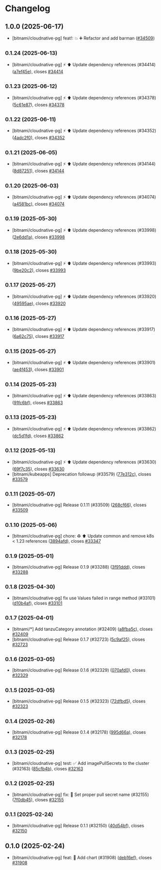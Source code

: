 # Changelog

## 1.0.0 (2025-06-17)

* [bitnami/cloudnative-pg] feat!: :boom: :heavy_plus_sign: Refactor and add barman ([#34509](https://github.com/bitnami/charts/pull/34509))

## <small>0.1.24 (2025-06-13)</small>

* [bitnami/cloudnative-pg] :zap: :arrow_up: Update dependency references (#34414) ([a7ef45e](https://github.com/bitnami/charts/commit/a7ef45efd7132d83b947c02c49199447b0d24d7f)), closes [#34414](https://github.com/bitnami/charts/issues/34414)

## <small>0.1.23 (2025-06-12)</small>

* [bitnami/cloudnative-pg] :zap: :arrow_up: Update dependency references (#34378) ([5c61e87](https://github.com/bitnami/charts/commit/5c61e87ae89d337b5106e49a67c9c44d8cf5f9c5)), closes [#34378](https://github.com/bitnami/charts/issues/34378)

## <small>0.1.22 (2025-06-11)</small>

* [bitnami/cloudnative-pg] :zap: :arrow_up: Update dependency references (#34352) ([4adc2f0](https://github.com/bitnami/charts/commit/4adc2f062ece9f7fd9fbe3ddde94cce913decc12)), closes [#34352](https://github.com/bitnami/charts/issues/34352)

## <small>0.1.21 (2025-06-05)</small>

* [bitnami/cloudnative-pg] :zap: :arrow_up: Update dependency references (#34144) ([8d87251](https://github.com/bitnami/charts/commit/8d87251d5f105eb021a9ed164e899f73852e2a39)), closes [#34144](https://github.com/bitnami/charts/issues/34144)

## <small>0.1.20 (2025-06-03)</small>

* [bitnami/cloudnative-pg] :zap: :arrow_up: Update dependency references (#34074) ([a4581bc](https://github.com/bitnami/charts/commit/a4581bc1fa0f5a515ec227df972be7eb045ddedf)), closes [#34074](https://github.com/bitnami/charts/issues/34074)

## <small>0.1.19 (2025-05-30)</small>

* [bitnami/cloudnative-pg] :zap: :arrow_up: Update dependency references (#33998) ([2e6dd1a](https://github.com/bitnami/charts/commit/2e6dd1a1936f67f6d6f8584598152cb2983f41ef)), closes [#33998](https://github.com/bitnami/charts/issues/33998)

## <small>0.1.18 (2025-05-30)</small>

* [bitnami/cloudnative-pg] :zap: :arrow_up: Update dependency references (#33993) ([9be20c2](https://github.com/bitnami/charts/commit/9be20c284f9234977cf9f021bb552b7aaa14b580)), closes [#33993](https://github.com/bitnami/charts/issues/33993)

## <small>0.1.17 (2025-05-27)</small>

* [bitnami/cloudnative-pg] :zap: :arrow_up: Update dependency references (#33920) ([49595ae](https://github.com/bitnami/charts/commit/49595ae3103944a8a0eb96331847fdee9fe7d1a9)), closes [#33920](https://github.com/bitnami/charts/issues/33920)

## <small>0.1.16 (2025-05-27)</small>

* [bitnami/cloudnative-pg] :zap: :arrow_up: Update dependency references (#33917) ([6a62c75](https://github.com/bitnami/charts/commit/6a62c758b1e5a3e4a745c7a99023af71217657b9)), closes [#33917](https://github.com/bitnami/charts/issues/33917)

## <small>0.1.15 (2025-05-27)</small>

* [bitnami/cloudnative-pg] :zap: :arrow_up: Update dependency references (#33901) ([ae4f453](https://github.com/bitnami/charts/commit/ae4f453f2deb273fc8c9bee273427e2b90478617)), closes [#33901](https://github.com/bitnami/charts/issues/33901)

## <small>0.1.14 (2025-05-23)</small>

* [bitnami/cloudnative-pg] :zap: :arrow_up: Update dependency references (#33863) ([91fc6bf](https://github.com/bitnami/charts/commit/91fc6bf12f792631a5743bbf68ab6c5581fafd3f)), closes [#33863](https://github.com/bitnami/charts/issues/33863)

## <small>0.1.13 (2025-05-23)</small>

* [bitnami/cloudnative-pg] :zap: :arrow_up: Update dependency references (#33862) ([dc5d1fd](https://github.com/bitnami/charts/commit/dc5d1fdec34d4c412d7a8763d591e3342297ff27)), closes [#33862](https://github.com/bitnami/charts/issues/33862)

## <small>0.1.12 (2025-05-13)</small>

* [bitnami/cloudnative-pg] :zap: :arrow_up: Update dependency references (#33630) ([69f7c35](https://github.com/bitnami/charts/commit/69f7c35b71e880bd8068ef549a4e9ab775c298b3)), closes [#33630](https://github.com/bitnami/charts/issues/33630)
* [bitnami/kubeapps] Deprecation followup (#33579) ([77e312c](https://github.com/bitnami/charts/commit/77e312c1772d4d7c4dc5d3ac0e80f4e452e3a062)), closes [#33579](https://github.com/bitnami/charts/issues/33579)

## <small>0.1.11 (2025-05-07)</small>

* [bitnami/cloudnative-pg] Release 0.1.11 (#33509) ([268cf66](https://github.com/bitnami/charts/commit/268cf663c07e40f91b72ef133171b93dea1ef0e8)), closes [#33509](https://github.com/bitnami/charts/issues/33509)

## <small>0.1.10 (2025-05-06)</small>

* [bitnami/cloudnative-pg] chore: :recycle: :arrow_up: Update common and remove k8s < 1.23 references  ([3894afd](https://github.com/bitnami/charts/commit/3894afd8826371419a99fc899b62d4dd13f30f3e)), closes [#33347](https://github.com/bitnami/charts/issues/33347)

## <small>0.1.9 (2025-05-01)</small>

* [bitnami/cloudnative-pg] Release 0.1.9 (#33288) ([3f91ddd](https://github.com/bitnami/charts/commit/3f91ddd256a23a12350fe8a8eea7a91dc026bc2a)), closes [#33288](https://github.com/bitnami/charts/issues/33288)

## <small>0.1.8 (2025-04-30)</small>

* [bitnami/cloudnative-pg] fix use Values failed in range method (#33101) ([d10b4af](https://github.com/bitnami/charts/commit/d10b4af2bd4fafbe00bf0e3f3ed0f115e2876cc0)), closes [#33101](https://github.com/bitnami/charts/issues/33101)

## <small>0.1.7 (2025-04-01)</small>

* [bitnami/*] Add tanzuCategory annotation (#32409) ([a8fba5c](https://github.com/bitnami/charts/commit/a8fba5cb01f6f4464ca7f69c50b0fbe97d837a95)), closes [#32409](https://github.com/bitnami/charts/issues/32409)
* [bitnami/cloudnative-pg] Release 0.1.7 (#32723) ([5c9af25](https://github.com/bitnami/charts/commit/5c9af25502d10851181a6285e2fc3678892336f5)), closes [#32723](https://github.com/bitnami/charts/issues/32723)

## <small>0.1.6 (2025-03-05)</small>

* [bitnami/cloudnative-pg] Release 0.1.6 (#32329) ([070afd0](https://github.com/bitnami/charts/commit/070afd0cc3da110db86a7b12ea3de4019163d07f)), closes [#32329](https://github.com/bitnami/charts/issues/32329)

## <small>0.1.5 (2025-03-05)</small>

* [bitnami/cloudnative-pg] Release 0.1.5 (#32323) ([72dfbd5](https://github.com/bitnami/charts/commit/72dfbd5ab581c0669d652f45550717a164adadd6)), closes [#32323](https://github.com/bitnami/charts/issues/32323)

## <small>0.1.4 (2025-02-26)</small>

* [bitnami/cloudnative-pg] Release 0.1.4 (#32178) ([995d66a](https://github.com/bitnami/charts/commit/995d66aac5c12fc4276d27c561dc5fad4076bd20)), closes [#32178](https://github.com/bitnami/charts/issues/32178)

## <small>0.1.3 (2025-02-25)</small>

* [bitnami/cloudnative-pg] test: :white_check_mark: Add imagePullSecrets to the cluster (#32163) ([85cfb4b](https://github.com/bitnami/charts/commit/85cfb4bb4f8241bba8b76404f3ed86b9fe9cb07a)), closes [#32163](https://github.com/bitnami/charts/issues/32163)

## <small>0.1.2 (2025-02-25)</small>

* [bitnami/cloudnative-pg] fix: :bug: Set proper pull secret name (#32155) ([7f0db45](https://github.com/bitnami/charts/commit/7f0db451da4b457ce14ef6c0617c5d1e98916a07)), closes [#32155](https://github.com/bitnami/charts/issues/32155)

## <small>0.1.1 (2025-02-24)</small>

* [bitnami/cloudnative-pg] Release 0.1.1 (#32150) ([40d54bf](https://github.com/bitnami/charts/commit/40d54bf565ba1db72d12fac1f15b9f3f8e707924)), closes [#32150](https://github.com/bitnami/charts/issues/32150)

## 0.1.0 (2025-02-24)

* [bitnami/cloudnative-pg] feat: :tada: Add chart (#31908) ([deb16ef](https://github.com/bitnami/charts/commit/deb16ef112278a16df01c33b290f3dae1011d104)), closes [#31908](https://github.com/bitnami/charts/issues/31908)
